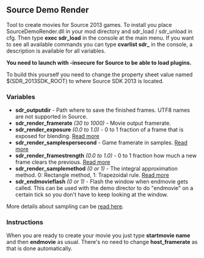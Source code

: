 ## Source Demo Render

Tool to create movies for Source 2013 games. To install you place SourceDemoRender.dll in your mod directory and sdr_load / sdr_unload in cfg. Then type **exec sdr_load** in the console at the main menu. If you want to see all available commands you can type **cvarlist sdr_** in the console, a description is available for all variables.

**You need to launch with -insecure for Source to be able to load plugins.**

To build this yourself you need to change the property sheet value named $(SDR_2013SDK_ROOT) to where Source SDK 2013 is located.

### Variables

- **sdr_outputdir** - Path where to save the finished frames. UTF8 names are not supported in Source.
- **sdr_render_framerate** *(30 to 1000)* - Movie output framerate.
- **sdr_render_exposure** *(0.0 to 1.0)* - 0 to 1 fraction of a frame that is exposed for blending. [Read more](https://github.com/ripieces/advancedfx/wiki/GoldSrc%3Amirv_sample_exposure)
- **sdr_render_samplespersecond** - Game framerate in samples. [Read more](https://github.com/ripieces/advancedfx/wiki/GoldSrc%3Amirv_sample_sps)
- **sdr_render_framestrength** *(0.0 to 1.0)* - 0 to 1 fraction how much a new frame clears the previous. [Read more](https://github.com/ripieces/advancedfx/wiki/GoldSrc%3A__mirv_sample_frame_strength)
- **sdr_render_samplemethod** *(0 or 1)* - The integral approximation method. 0: Rectangle method, 1: Trapezoidal rule. [Read more](https://github.com/ripieces/advancedfx/wiki/GoldSrc%3A__mirv_sample_smethod)
- **sdr_endmovieflash** *(0 or 1)* - Flash the window when endmovie gets called. This can be used with the demo director to do "endmovie" on a certain tick so you don't have to keep looking at the window.

More details about sampling can be [read here](https://github.com/ripieces/advancedfx/wiki/GoldSrc%3ASampling-System).

### Instructions
When you are ready to create your movie you just type **startmovie name** and then **endmovie** as usual. There's no need to change **host_framerate** as that is done automatically.
